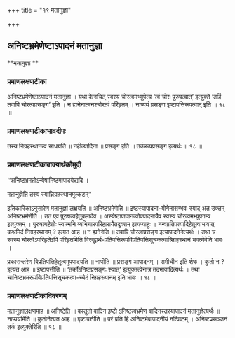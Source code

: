 +++
title = "१९ मतानुज्ञा"

+++


## अनिष्टभ्रमेणेष्टाऽपादनं मतानुज्ञा

**मतानुज्ञा **

### **प्रमाणलक्षणटीका**

अनिष्टभ्रमेणेष्टाऽपादनं मतानुज्ञा । यथा केनचित् स्वस्य चोरत्वमभ्युपेत्य ‘त्वं चोरः पुरुषत्वात्’ इत्युक्ते ‘तर्हि तवापि चोरत्वप्रसङ्ग’ इति । न ह्यनेनात्मनश्चोरत्वं परिहृतम् । नाप्ययं प्रसङ्ग इष्टापत्तिरूपत्वाद् इति ॥ १८ ॥

### **प्रमाणलक्षणटीकाभावदीपः**

तस्य निग्रहस्थानत्वं साधयति ॥ नहीत्यादिना ॥ प्रसङ्ग इति ॥ तर्करूपप्रसङ्ग इत्यर्थः ॥ १८ ॥

### **प्रमाणलक्षणटीकावाक्यार्थकौमुदी**

‘‘अनिष्टभ्रमतोऽन्येषामिष्टमापादयेद्यदि ।

मतानुज्ञेति तस्य स्यान्निग्रहस्थानमुत्कटम्’’

इतिकारिकाऽनुसारेण मतानुज्ञां लक्षयति ॥ अनिष्टभ्रमेणेति ॥ इष्टस्यापादना-योगेनासम्भवः स्याद् अत उक्तम् अनिष्टभ्रमेणेति । तत एव पुरुषत्वहेतुबलादेव । अस्येष्टापादानत्वोपपादनायैव स्वस्य चोरत्वमभ्युपगम्य इत्युक्तम् । पुरुषत्वहेतोः स्वात्मनि व्यभिचारपरिहारायैतदुक्तम् इत्यप्याहुः । नन्वप्रतिपत्यादिहेतुत्वाभावात् कथमिदं निग्रहस्थानम् ? इत्यत आह ॥ न ह्यनेनेति ॥ तवापि चोरत्वप्रसङ्ग इत्यापादनेनेत्यर्थः । तथा च स्वस्य चोरत्वेऽपरिहृतेऽपि परिहृतमिति विरुद्धार्थ-प्रतिपत्तिरूपविप्रतिपत्तिसूचकत्वान्निग्रहस्थानं भवत्येवेति भावः ।

प्रकारान्तरेण विप्रतिपत्तिहेतुत्वमुपपादयति ॥ नापीति ॥ प्रसङ्ग आपादनम् । समीचीन इति शेषः । कुतो न ? इत्यत आह ॥ इष्टापत्तीति ॥ ‘तर्कोऽनिष्टप्रसङ्गः स्यात्’ इत्युक्तत्वेनात्र तदभावादित्यर्थः । तथा चानिष्टभ्रमरूपविप्रतिपत्तिसूचकत्वा-च्चेदं निग्रहस्थानम् इति भावः ॥ १८ ॥

### **प्रमाणलक्षणटीकाविवरणम्**

मतानुज्ञालक्षणमाह ॥ अनिष्टेति ॥ वस्तुतो वादिन इष्टो ऽनिष्टत्वभ्रमेण वादिनस्तस्यापादनं मतानुज्ञेत्यर्थः ॥ नाप्ययमिति ॥ कुतोनेत्यत आह ॥ इष्टापत्तीति ॥ परं प्रति हि अनिष्टमेवापादनीयं नत्विष्टम् । अनिष्टप्रसञ्जनं तर्क इत्युक्तेरिति ॥ १८ ॥

